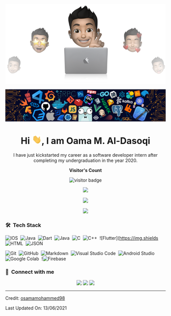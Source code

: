 <p align="center"><img src="https://raw.githubusercontent.com/KevinPatel04/KevinPatel04/master/cover-thompson.png"></p>
<p align="center"><img src="https://raw.githubusercontent.com/KevinPatel04/KevinPatel04/master/header.png"></p>

<h1 align="center">Hi <img src="https://raw.githubusercontent.com/KevinPatel04/KevinPatel04/master/Hi.gif" width="30px">, I am Oama M. Al-Dasoqi </h1>

<p align="center" width="150px"> I have just kickstarted my career as a software developer intern after completing my undergraduation in the year 2020. <br></p>

<p align="center"><b>Visitor's Count</b></p>
<p align="center"><img src="https://profile-counter.glitch.me/%7BKevinPatel04%7D/count.svg" alt="visitor badge"/></p>
<p align="center"><img src="https://github-readme-stats.vercel.app/api/top-langs/?username=osamamohammed98&layout=compact&hide=TSQL&theme=chartreuse-dark"></p>
<p align="center" ><img src="https://github-readme-stats.vercel.app/api?username=osamamohammed98&count_private=true&show_icons=true&&theme=chartreuse-dark&include_all_commits=true" width="400"></p> 
<p align="center" ><img src="https://github-readme-streak-stats.herokuapp.com?user=osamamohammed98&theme=chartreuse-dark"></p>

### 🛠 &nbsp;Tech Stack

![IOS](https://img.shields.io/badge/-IOS-05122A?style=flat&logo=ios&logoColor=777BB4)&nbsp;
![Java](https://img.shields.io/badge/-Java-05122A?style=flat&logo=java)&nbsp;
![Dart](https://img.shields.io/badge/-Dart-05122A?style=flat&logo=dart&logoColor=1075C2)&nbsp;
![Java](https://img.shields.io/badge/-Java-05122A?style=flat&logo=Java&logoColor=FFA518)&nbsp;
![C](https://img.shields.io/badge/-C-05122A?style=flat&logo=C&logoColor=A8B9CC)&nbsp;
![C++](https://img.shields.io/badge/-C++-05122A?style=flat&logo=C%2B%2B&logoColor=00599C)&nbsp;
![Flutter](https://img.shields
![HTML](https://img.shields.io/badge/-HTML-05122A?style=flat&logo=HTML5)&nbsp;
![JSON](https://img.shields.io/badge/-JSON-05122A?style=flat&logo=json&logoColor=000000)&nbsp;

![Git](https://img.shields.io/badge/-Git-05122A?style=flat&logo=git)&nbsp;
![GitHub](https://img.shields.io/badge/-GitHub-05122A?style=flat&logo=github)&nbsp;
![Markdown](https://img.shields.io/badge/-Markdown-05122A?style=flat&logo=markdown)&nbsp;
![Visual Studio Code](https://img.shields.io/badge/-Visual%20Studio%20Code-05122A?style=flat&logo=visual-studio-code&logoColor=007ACC)&nbsp;
![Android Studio](https://img.shields.io/badge/-Android%20Studio-05122A?style=flat&logo=android-studio&logoColor=3DDC84)&nbsp;
![Google Colab](https://img.shields.io/badge/-Google%20Colab-05122A?style=flat&logo=google-colab&logoColor=F9AB00)&nbsp;
!![Firebase](https://img.shields.io/badge/-Firebase-05122A?style=flat&logo=firebase&logoColor=FFCA28)&nbsp;

### :link: &nbsp;Connect with me

<p align="center">
<a href="https://osamamohammed98.me/blog"><img src="https://img.shields.io/badge/-kevinpatel.me-3423A6?style=for-the-badge&logo=Google-Chrome&logoColor=white"/></a>
<a href="https://www.linkedin.com/in/osama-m-al-dasoqi-105782202"><img src="https://media.licdn.com/dms/image/C4E35AQFtfl660nG4Tg/profile-framedphoto-shrink_400_400/0/1608921741105?e=1673964000&v=beta&t=MkqKTElQYYnn2dSf9pa27Sc_YNwXUKEz8U-l2jt7dPs"/></a>
<a href="mailto:om197547@gmail.com"><img src="https://media.licdn.com/dms/image/C4E35AQFtfl660nG4Tg/profile-framedphoto-shrink_400_400/0/1608921741105?e=1673964000&v=beta&t=MkqKTElQYYnn2dSf9pa27Sc_YNwXUKEz8U-l2jt7dPs"/></a>
</p>

---
Credit: [osamamohammed98](https://github.com/osamamohammed98)

Last Updated On: 13/06/2021
